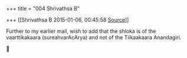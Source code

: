 +++
title = "004 Shrivathsa B"

+++
[[Shrivathsa B	2015-01-06, 00:45:58 [Source](https://groups.google.com/g/samskrita/c/ToxDpBbxeaU)]]



Further to my earlier mail, wish to add that the shloka is of the vaarttikakaara (sureahvarAcArya) and not of the Tiikaakaara Anandagiri.



